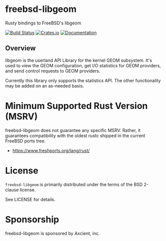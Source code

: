 # freebsd-libgeom

Rusty bindings to FreeBSD's libgeom

[![Build Status](https://api.cirrus-ci.com/github/asomers/gstat-rs.svg)](https://cirrus-ci.com/github/asomers/gstat-rs)
[![Crates.io](https://img.shields.io/crates/v/freebsd-libgeom.svg)](https://crates.io/crates/freebsd-libgeom)
[![Documentation](https://docs.rs/freebsd-libgeom/badge.svg)](https://docs.rs/freebsd-libgeom)

## Overview

libgeom is the userland API Library for the kernel GEOM subsystem.  It's used
to view the GEOM configuration, get I/O statistics for GEOM providers, and send
control requests to GEOM providers.

Currently this library only supports the statistics API.  The other
functionality may be added on an as-needed basis.

# Minimum Supported Rust Version (MSRV)

freebsd-libgeom does not guarantee any specific MSRV.  Rather, it guarantees
compatibility with the oldest rustc shipped in the current FreeBSD ports tree.

* https://www.freshports.org/lang/rust/

# License

`freebsd-libgeom` is primarily distributed under the terms of the BSD 2-clause license.

See LICENSE for details.

# Sponsorship

freebsd-libgeom is sponsored by Axcient, inc.
